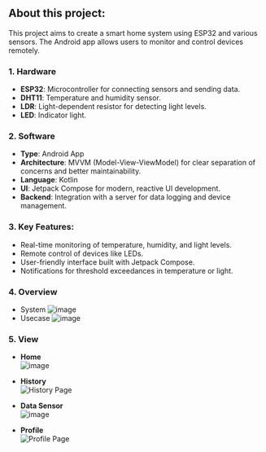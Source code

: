 ## About this project:
This project aims to create a smart home system using ESP32 and various sensors. The Android app allows users to monitor and control devices remotely.

### 1. Hardware
   - **ESP32**: Microcontroller for connecting sensors and sending data.
   - **DHT11**: Temperature and humidity sensor.
   - **LDR**: Light-dependent resistor for detecting light levels.
   - **LED**: Indicator light.

### 2. Software
   - **Type**: Android App
   - **Architecture**: MVVM (Model-View-ViewModel) for clear separation of concerns and better maintainability.
   - **Language**: Kotlin
   - **UI**: Jetpack Compose for modern, reactive UI development.
   - **Backend**: Integration with a server for data logging and device management.
   
### 3. Key Features:
   - Real-time monitoring of temperature, humidity, and light levels.
   - Remote control of devices like LEDs.
   - User-friendly interface built with Jetpack Compose.
   - Notifications for threshold exceedances in temperature or light.
### 4. Overview
   -   System
      ![image](https://github.com/user-attachments/assets/ec417ef5-3358-4a50-8336-881a7d91dd39)
   -   Usecase
      ![image](https://github.com/user-attachments/assets/d4cd50f5-a95e-41ed-9eda-04d60db6acbf)


### 5. View
   - **Home**  
     ![image](https://github.com/user-attachments/assets/c18dafa1-a01a-40e2-aa71-b34f4cd2f968)

     
   - **History**  
     ![History Page](https://github.com/user-attachments/assets/afa64169-9081-4401-821f-9b0b03b0395f "DHT11 - Cảm biến nhiệt độ và độ ẩm")
     
   - **Data Sensor**  
     ![image](https://github.com/user-attachments/assets/5482a957-a467-4bea-ae5d-65c423a8dcf9)

     
   - **Profile**  
     ![Profile Page](https://github.com/user-attachments/assets/94ef0050-8647-4f08-8c0e-411ba73e4046 "LED - Đèn chỉ báo trạng thái")


